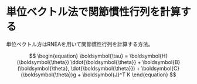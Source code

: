# 単位ベクトル法で関節慣性行列を計算する

単位ベクトル方はRNEAを用いて関節慣性行列を計算する方法。

$$
\begin{equation}
\boldsymbol{\tau} = \boldsymbol{H}(\boldsymbol{\theta}) \ddot{\boldsymbol{\theta}} + \boldsymbol{B}(\boldsymbol{\theta}, \dot{\boldsymbol{\theta}}) + \boldsymbol{C}(\boldsymbol{\theta})g + \boldsymbol{J}^T K
\end{equation}
$$

